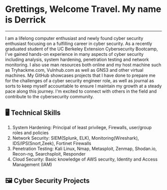 # **Grettings, Welcome Travel. My name is Derrick**
---

I am a lifelong computer enthusiast and newly found cyber security enthusiast focusing on a fulfilling career in cyber security. As a recently graduated student of the UC Berkeley Extension Cybersecurity Bootcamp, I've gained hands-on experience in many aspects of cyber security including analysis, system hardening, penetration testing and network monitoring. I also use man resources both online and my host machine such as Tryhackme.com, Vulnhub.com as well as GNS3 and other virtual machines. My GitHub showcases projects that I have done to prepare me for the challenges of a cyber security engineer role, as well as journal as sorts to keep myself accountable to ensure I maintain my growth at a steady pace along this journey. I'm excited to connect with others in the field and contribute to the cybersecurity community.

🖥️ **Technical Skills**
--

1. System Hardening: Principal of least privilege, Firewalls, user/group roles and policies
2. Network Security: SIEM(Splunk, ELK), Monitoring(Wireshark), IDS/IPS(Snort,Zeek), Fortinet Firewalls
3. Penetration Testing: Kali Linux, Nmap, Metasploit, Zenmap, Shodan.io, Recon-ng, Searchsploit, Responder
4. Cloud Security: Basic knowledge of AWS security, Identity and Access Management (IAM)

🖼️ **Cyber Security Projects**
--


